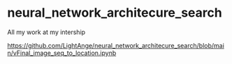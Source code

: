# neural_network_architecure_search
All my work at my intership


https://github.com/LightAnge/neural_network_architecure_search/blob/main/vFinal_image_seq_to_location.ipynb
